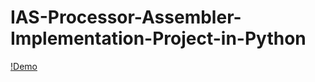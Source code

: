 # IAS-Processor-Assembler-Implementation-Project-in-Python

[!Demo](https://github.com/user-attachments/assets/7b0c7482-b9cb-461e-9964-b2b39b74d13f)

